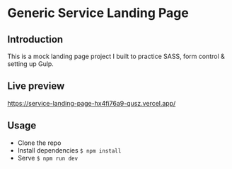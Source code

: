 # Generic Service Landing Page

## Introduction

This is a mock landing page project I built to practice SASS, form control & setting up Gulp.

## Live preview

https://service-landing-page-hx4fi76a9-qusz.vercel.app/

## Usage

- Clone the repo
- Install dependencies ```$ npm install```
- Serve ```$ npm run dev```
